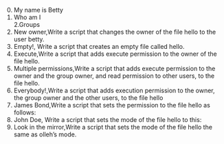 0. My name is Betty
1. Who am I   
2.Groups
3. New owner,Write a script that changes the owner of the file hello to the user betty.
4. Empty!, Write a script that creates an empty file called hello.
5. Execute,Write a script that adds execute permission to the owner of the file hello.
6. Multiple permissions,Write a script that adds execute permission to the owner and the group owner, and read permission to other users, to the file hello.
7. Everybody!,Write a script that adds execution permission to the owner, the group owner and the other users, to the file hello
8. James Bond,Write a script that sets the permission to the file hello as follows:
9. John Doe, Write a script that sets the mode of the file hello to this:
10. Look in the mirror,Write a script that sets the mode of the file hello the same as olleh’s mode.
